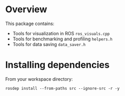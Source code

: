 # Overview
This package contains:
- Tools for visualization in ROS `ros_visuals.cpp`
- Tools for benchmarking and profiling `helpers.h`
- Tools for data saving `data_saver.h`

# Installing dependencies
From your workspace directory:
```
rosdep install --from-paths src --ignore-src -r -y
```